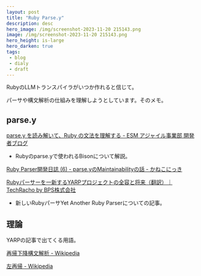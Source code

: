 ```yaml
---
layout: post
title: "Ruby Parse.y"
description: desc
hero_image: /img/screenshot-2023-11-20 215143.png
image: /img/screenshot-2023-11-20 215143.png
hero_height: is-large
hero_darken: true
tags:
 - blog
 - dialy
 - draft
---
```


RubyのLLMトランスパイラがいつか作れると信じて。

パーサや構文解析の仕組みを理解しようとしています。そのメモ。

## parse.y

[parse.y を読み解いて、Ruby の文法を理解する - ESM アジャイル事業部 開発者ブログ](https://blog.agile.esm.co.jp/entry/reading-parse-y-for-ruby-grammar)

- Rubyのparse.yで使われるBisonについて解説。

[Ruby Parser開発日誌 (6) - parse.yのMaintainabilityの話 - かねこにっき](https://yui-knk.hatenablog.com/entry/2023/04/04/190413)

[Rubyパーサーを一新するYARPプロジェクトの全容と将来（翻訳）｜TechRacho by BPS株式会社](https://techracho.bpsinc.jp/hachi8833/2023_07_10/131808)

- 新しいRubyパーサYet Another Ruby Parserについての記事。

## 理論

YARPの記事で出てくる用語。

[再帰下降構文解析 - Wikipedia](https://ja.wikipedia.org/wiki/%E5%86%8D%E5%B8%B0%E4%B8%8B%E9%99%8D%E6%A7%8B%E6%96%87%E8%A7%A3%E6%9E%90)


[左再帰 - Wikipedia](https://ja.wikipedia.org/wiki/%E5%B7%A6%E5%86%8D%E5%B8%B0)
